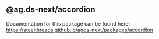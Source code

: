 ## @ag.ds-next/accordion

Documentation for this package can be found here: https://steelthreads.github.io/agds-next/packages/accordion
